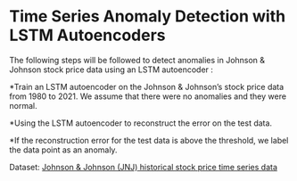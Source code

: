 # Time Series Anomaly Detection with LSTM Autoencoders


The following steps will be followed to detect anomalies in Johnson & Johnson stock price data using an LSTM autoencoder :

*Train an LSTM autoencoder on the Johnson & Johnson’s stock price data from 1980 to 2021. We assume that there were no anomalies and they were normal.

*Using the LSTM autoencoder to reconstruct the error on the test data.

*If the reconstruction error for the test data is above the threshold, we label the data point as an anomaly.

Dataset: [Johnson & Johnson (JNJ) historical stock price time series data ](https://finance.yahoo.com/quote/JNJ/history?p=JNJ)



